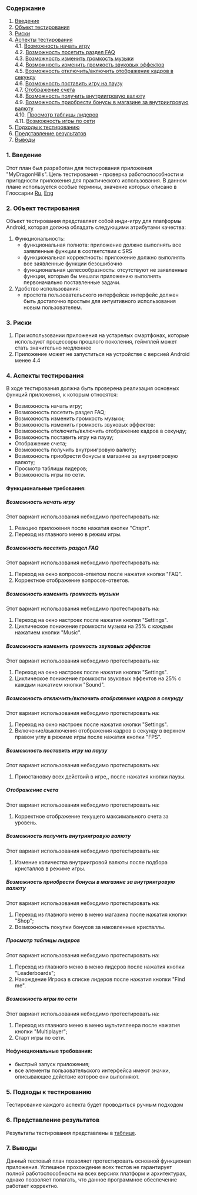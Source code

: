 ### Содержание
  1. [Введение](#1)
  2. [Объект тестирования](#2)
  3. [Риски](#3)
  4. [Аспекты тестирования](#4)<br>
    4.1. [Возможность начать игру](#001)<br>
    4.2. [Возможность посетить раздел FAQ](#002)<br>
    4.3. [Возможность изменить громкость музыки](#003)<br>
    4.4. [Возможность изменить громкость звуковых эффектов](#004)<br>
    4.5. [Возможность отключить/включить отображение кадров в секунду](#005)<br>
    4.6. [Возможность поставить игру на паузу](#006)<br>
    4.7. [Отображение счета](#007)<br>
    4.8. [Возможность получить внутриигровую валюту](#008)<br>
    4.9. [Возможность приобрести бонусы в магазине за внутриигровую валюту](#009)<br>
    4.10. [Просмотр таблицы лидеров](#010)<br>
    4.11. [Возможность игры по сети](#011)<br>
5. [Подходы к тестированию](#5)
6. [Представление результатов](#6)
7. [Выводы](#7)


<a name="1"></a>
### 1. Введение
Этот план был разработан для тестирования приложения "MyDragonHills". Цель тестирования - проверка работоспособности и пригодности приложения для практического использования.
В данном плане используется особые термины, значение которых описано в Глоссарии [Ru](https://github.com/ZiGNicK/MyDragonHills/blob/master/Documentation/GlossaryRU.md), [Eng](https://github.com/ZiGNicK/MyDragonHills/blob/master/Documentation/GlossaryENG.md)

<a name="2"></a>
### 2. Объект тестирования
Объект тестирования представляет собой инди-игру для платформы Android, которая должна обладать следующими атрибутами качества:
1. Функциональность:
    - функциональная полнота: приложение должно выполнять все заявленные функции в соответствии с SRS
    - функциональная корректность: приложение должно выполнять все заявленные функции безошибочно
    - функциональная целесообразность: отсутствуют не заявленные функции, которые бы мешали приложению выполнять первоначально поставленные задачи.
2. Удобство использования:
    - простота пользовательского интерфейса: интерфейс должен быть достаточно простым для интуитивного использования новым пользователем.


<a name="3"></a>
### 3. Риски
1. При использовании приложения на устарелых смартфонах, которые используют процессоры прошлого поколения, геймплей может стать значительно медленнее
2. Приложение может не запуститься на устройстве с версией Android менее 4.4


<a name="4"></a>
### 4. Аспекты тестирования
В ходе тестирования должна быть проверена реализация основных функций приложения, к которым относятся:

- Возможность начать игру;
- Возможность посетить раздел FAQ;
- Возможность изменить громкость музыки;
- Возможность изменить громкость звуковых эффектов:
- Возможность отключить/включить отображение кадров в секунду;
- Возможность поставить игру на паузу;
- Отображение счета;
- Возможность получить внутриигровую валюту;
- Возможность приобрести бонусы в магазине за внутриигровую валюту;
- Просмотр таблицы лидеров;
- Возможность игры по сети.

#### Функциональные требования:

<a name="001"></a>
##### Возможность начать игру
Этот вариант использования небходимо протестировать на:
1. Реакцию приложения после нажатия кнопки "Старт".
2. Переход из главного меню в режим игры.

<a name="002"></a>
##### Возможность посетить раздел FAQ
Этот вариант использования небходимо протестировать на:
1. Переход на окно вопросов-ответом после нажатия кнопки "FAQ".
2. Корректное отображение вопросов-ответов.

<a name="003"></a>
##### Возможность изменить громкость музыки
Этот вариант использования небходимо протестировать на:
1. Переход на окно настроек после нажатия кнопки "Settings".
2. Циклическое понижение громкости музыки на 25% с каждым нажатием кнопки "Music".

<a name="004"></a>
##### Возможность изменить громкость звуковых эффектов
Этот вариант использования небходимо протестировать на:
1. Переход на окно настроек после нажатия кнопки "Settings".
2. Циклическое понижение громкости звуковых эффектов на 25% с каждым нажатием кнопки "Sound".

<a name="005"></a>
##### Возможность отключить/включить отображение кадров в секунду
Этот вариант использования небходимо протестировать на:
1. Переход на окно настроек после нажатия кнопки "Settings".
2. Включение/выключения отображения кадров в секунду в верхнем правом углу в режиме игры после нажатия кнопки "FPS".

<a name="006"></a>
##### Возможность поставить игру на паузу
Этот вариант использования небходимо протестировать на:
1. Приостановку всех действий в игре,, после нажатия кнопки паузы.

<a name="007"></a>
##### Отображение счета
Этот вариант использования небходимо протестировать на:
1. Корректное отображение текущего максимального счета за уровень.

<a name="008"></a>
##### Возможность получить внутриигровую валюту
Этот вариант использования небходимо протестировать на:
1. Измение количества внутриигровой валюты после подбора кристаллов в режиме игры.

<a name="009"></a>
##### Возможность приобрести бонусы в магазине за внутриигровую валюту
Этот вариант использования небходимо протестировать на:
1. Переход из главного меню в меню магазина после нажатия кнопки "Shop";
2. Возможность покупки бонусов за наковленные кристаллы.

<a name="010"></a>
##### Просмотр таблицы лидеров
Этот вариант использования небходимо протестировать на:
1. Переход из главного меню в меню лидеров после нажатия кнопки "Leaderboards";
2. Нахождение Игрока в списке лидеров после нажатия кнопки "Find me".

<a name="011"></a>
##### Возможность игры по сети
Этот вариант использования небходимо протестировать на:
1. Переход из главного меню в меню мультиплеера после нажатия кнопки "Multiplayer";
2. Старт игры по сети.

#### Нефункциональные требования:
- быстрый запуск приложения;
- все элементы пользовательского интерфейса имеют значки, описывающее действие которое они выполняют.

<a name="5"></a>
### 5. Подходы к тестированию
Тестирование каждого аспекта будет проводиться ручным подходом

<a name="6"></a>
### 6. Представление результатов
Результаты тестирования представлены в [таблице](https://github.com/steppbol/B-Player/blob/master/docs/Project%20Documentation/TestPlan/TestResults.md).

<a name="7"></a>
### 7. Выводы
Данный тестовый план позволяет протестировать основной функционал приложения. Успешное прохождение всех тестов не гарантирует полной работоспособности на всех версиях платформ и архитектурах, однако позволяет полагать, что данное программное обеспечение работает корректно.

